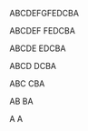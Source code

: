 ABCDEFGFEDCBA


ABCDEF FEDCBA


ABCDE   EDCBA


ABCD     DCBA


ABC       CBA


AB         BA


A           A

